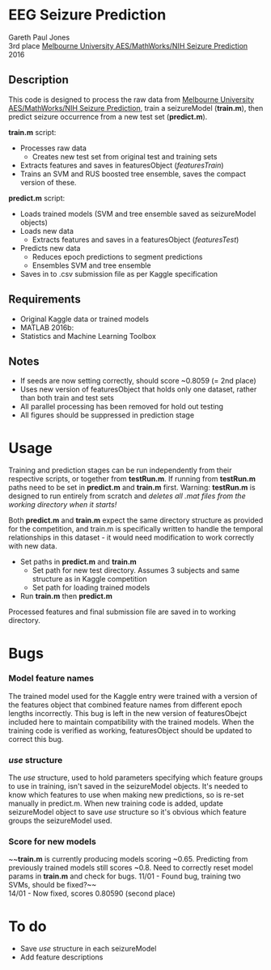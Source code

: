 # EEG Seizure Prediction
Gareth Paul Jones  
3rd place [Melbourne University AES/MathWorks/NIH Seizure Prediction](https://www.kaggle.com/c/melbourne-university-seizure-prediction)  
2016

## Description
This code is designed to process the raw data from [Melbourne University AES/MathWorks/NIH Seizure Prediction](https://www.kaggle.com/c/melbourne-university-seizure-prediction), train a seizureModel (**train.m**), then predict seizure occurrence from a new test set (**predict.m**).

**train.m** script:
 - Processes raw data
	- Creates new test set from original test and training sets
 - Extracts features and saves in featuresObject (*featuresTrain*)
 - Trains an SVM and RUS boosted tree ensemble, saves the compact version of these.

**predict.m** script:
 - Loads trained models (SVM and tree ensemble saved as seizureModel objects)
 - Loads new data
   - Extracts features and saves in a featuresObject (*featuresTest*) 
 - Predicts new data
   - Reduces epoch predictions to segment predictions
   - Ensembles SVM and tree ensemble
 - Saves in to .csv submission file as per Kaggle specification

## Requirements
 - Original Kaggle data or trained models
 - MATLAB 2016b:
  - Statistics and Machine Learning Toolbox


## Notes
 - If seeds are now setting correctly, should score ~0.8059 (= 2nd place)
 - Uses new version of featuresObject that holds only one dataset, rather than both train and test sets
 - All parallel processing has been removed for hold out testing
 - All figures should be suppressed in prediction stage

# Usage
Training and prediction stages can be run independently from their respective scripts, or together from **testRun.m**. If running from **testRun.m** paths need to be set in **predict.m** and **train.m** first. Warning: **testRun.m** is designed to run entirely from scratch and *deletes all .mat files from the working directory when it starts!*

Both **predict.m** and **train.m** expect the same directory structure as provided for the competition, and train.m is specifically written to handle the temporal relationships in this dataset - it would need modification to work correctly with new data.

- Set paths in **predict.m** and **train.m**
  - Set path for new test directory. Assumes 3 subjects and same structure as in Kaggle competition
  - Set path for loading trained models
- Run **train.m** then **predict.m**

Processed features and final submission file are saved in to working directory.

# Bugs
### Model feature names
The trained model used for the Kaggle entry were trained with a version of the features object that combined feature names from different epoch lengths incorrectly. This bug is left in the new version of featuresObejct included here to maintain compatibility with the trained models. When the training code is verified as working, featuresObject should be updated to correct this bug.

### *use* structure
The *use* structure, used to hold parameters specifying which feature groups to use in training, isn't saved in the seizureModel objects. It's needed to know which features to use when making new predictions, so is re-set manually in predict.m. When new training code is added, update seizureModel object to save *use* structure so it's obvious which feature groups the seizureModel used.

### Score for new models
~~**train.m** is currently producing models scoring ~0.65. Predicting from previously trained models still scores ~0.8. Need to correctly reset model params in **train.m** and check for bugs.
11/01 - Found bug, training two SVMs, should be fixed?~~  
14/01 - Now fixed, scores 0.80590 (second place)  


# To do
 - Save *use* structure in each seizureModel
 - Add feature descriptions
